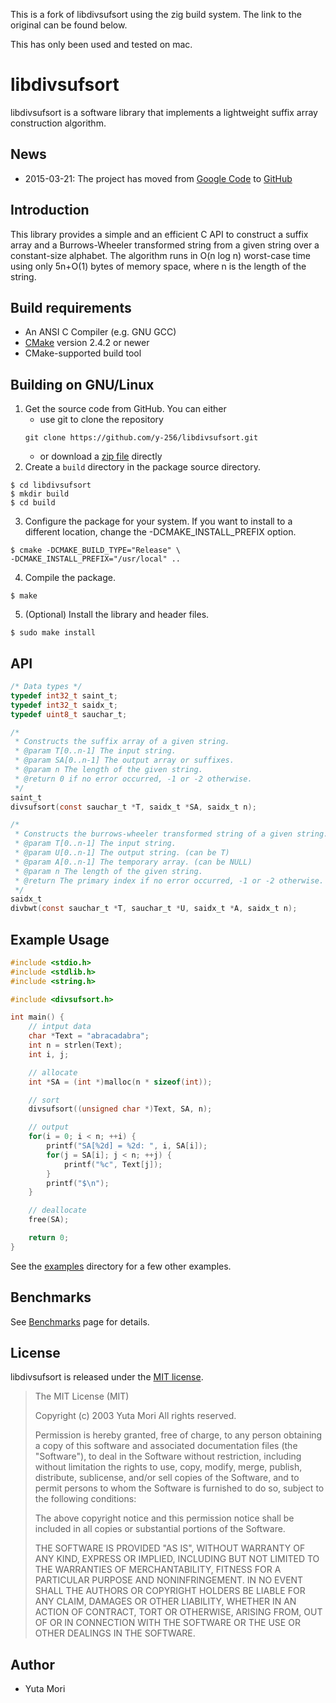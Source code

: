 This is a fork of libdivsufsort using the zig build system. The link to the original can be found below.

This has only been used and tested on mac.

# libdivsufsort

libdivsufsort is a software library that implements a lightweight suffix array construction algorithm.

## News
* 2015-03-21: The project has moved from [Google Code](http://code.google.com/p/libdivsufsort/) to [GitHub](https://github.com/y-256/libdivsufsort)

## Introduction
This library provides a simple and an efficient C API to construct a suffix array and a Burrows-Wheeler transformed string from a given string over a constant-size alphabet.
The algorithm runs in O(n log n) worst-case time using only 5n+O(1) bytes of memory space, where n is the length of
the string.

## Build requirements
* An ANSI C Compiler (e.g. GNU GCC)
* [CMake](http://www.cmake.org/ "CMake") version 2.4.2 or newer
* CMake-supported build tool

## Building on GNU/Linux
1. Get the source code from GitHub. You can either
    * use git to clone the repository
    ```
    git clone https://github.com/y-256/libdivsufsort.git
    ```
    * or download a [zip file](../../archive/master.zip) directly
2. Create a `build` directory in the package source directory.
```shell
$ cd libdivsufsort
$ mkdir build
$ cd build
```
3. Configure the package for your system.
If you want to install to a different location,  change the -DCMAKE_INSTALL_PREFIX option.
```shell
$ cmake -DCMAKE_BUILD_TYPE="Release" \
-DCMAKE_INSTALL_PREFIX="/usr/local" ..
```
4. Compile the package.
```shell
$ make
```
5. (Optional) Install the library and header files.
```shell
$ sudo make install
```

## API
```c
/* Data types */
typedef int32_t saint_t;
typedef int32_t saidx_t;
typedef uint8_t sauchar_t;

/*
 * Constructs the suffix array of a given string.
 * @param T[0..n-1] The input string.
 * @param SA[0..n-1] The output array or suffixes.
 * @param n The length of the given string.
 * @return 0 if no error occurred, -1 or -2 otherwise.
 */
saint_t
divsufsort(const sauchar_t *T, saidx_t *SA, saidx_t n);

/*
 * Constructs the burrows-wheeler transformed string of a given string.
 * @param T[0..n-1] The input string.
 * @param U[0..n-1] The output string. (can be T)
 * @param A[0..n-1] The temporary array. (can be NULL)
 * @param n The length of the given string.
 * @return The primary index if no error occurred, -1 or -2 otherwise.
 */
saidx_t
divbwt(const sauchar_t *T, sauchar_t *U, saidx_t *A, saidx_t n);
```

## Example Usage
```c
#include <stdio.h>
#include <stdlib.h>
#include <string.h>

#include <divsufsort.h>

int main() {
    // intput data
    char *Text = "abracadabra";
    int n = strlen(Text);
    int i, j;

    // allocate
    int *SA = (int *)malloc(n * sizeof(int));

    // sort
    divsufsort((unsigned char *)Text, SA, n);

    // output
    for(i = 0; i < n; ++i) {
        printf("SA[%2d] = %2d: ", i, SA[i]);
        for(j = SA[i]; j < n; ++j) {
            printf("%c", Text[j]);
        }
        printf("$\n");
    }

    // deallocate
    free(SA);

    return 0;
}
```
See the [examples](examples) directory for a few other examples.

## Benchmarks
See [Benchmarks](https://github.com/y-256/libdivsufsort/blob/wiki/SACA_Benchmarks.md) page for details.

## License
libdivsufsort is released under the [MIT license](LICENSE "MIT license").
> The MIT License (MIT)
>
> Copyright (c) 2003 Yuta Mori All rights reserved.
>
> Permission is hereby granted, free of charge, to any person obtaining a copy
> of this software and associated documentation files (the "Software"), to deal
> in the Software without restriction, including without limitation the rights
> to use, copy, modify, merge, publish, distribute, sublicense, and/or sell
> copies of the Software, and to permit persons to whom the Software is
> furnished to do so, subject to the following conditions:
>
> The above copyright notice and this permission notice shall be included in all
> copies or substantial portions of the Software.
>
> THE SOFTWARE IS PROVIDED "AS IS", WITHOUT WARRANTY OF ANY KIND, EXPRESS OR
> IMPLIED, INCLUDING BUT NOT LIMITED TO THE WARRANTIES OF MERCHANTABILITY,
> FITNESS FOR A PARTICULAR PURPOSE AND NONINFRINGEMENT. IN NO EVENT SHALL THE
> AUTHORS OR COPYRIGHT HOLDERS BE LIABLE FOR ANY CLAIM, DAMAGES OR OTHER
> LIABILITY, WHETHER IN AN ACTION OF CONTRACT, TORT OR OTHERWISE, ARISING FROM,
> OUT OF OR IN CONNECTION WITH THE SOFTWARE OR THE USE OR OTHER DEALINGS IN THE
> SOFTWARE.

## Author
* Yuta Mori
